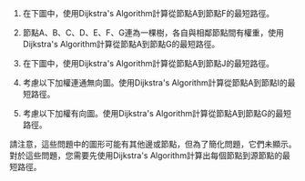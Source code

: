 

1. 在下圖中，使用Dijkstra's Algorithm計算從節點A到節點F的最短路徑。

2. 節點A、B、C、D、E、F、G連為一棵樹，各自與相鄰節點間有權重，使用Dijkstra's Algorithm計算從節點A到節點G的最短路徑。

3. 在下圖中，使用Dijkstra's Algorithm計算從節點A到節點J的最短路徑。

4. 考慮以下加權連通無向圖。使用Dijkstra's Algorithm計算從節點A到節點I的最短路徑。

5. 考慮以下加權有向圖。使用Dijkstra's Algorithm計算從節點A到節點G的最短路徑。

請注意，這些問題中的圖形可能有其他邊或節點，但為了簡化問題，它們未顯示。對於這些問題，您需要先使用Dijkstra's Algorithm計算出每個節點到源節點的最短路徑。